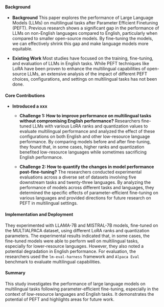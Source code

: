 #### Background
- **Background**
This paper explores the performance of Large Language Models (LLMs) on multilingual tasks after Parameter Efficient Finetuning (PEFT). Previous research shows a significant gap in the performance of LLMs on non-English languages compared to English, particularly when compared to smaller open-source models. By fine-tuning the models, we can effectively shrink this gap and make language models more equitable.

- **Existing Work**
Most studies have focused on the training, fine-tuning, and evaluation of LLMs in English tasks. While PEFT techniques like LoRA have been proven to enhance the multilingual capabilities of open-source LLMs, an extensive analysis of the impact of different PEFT choices, configurations, and settings on multilingual tasks has not been done.

#### Core Contributions
  - **Introduced a xxx**
    - **Challenge 1: How to improve performance on multilingual tasks without compromising English performance?**
        Researchers fine-tuned LLMs with various LoRA ranks and quantization values to evaluate multilingual performance and analyzed the effect of these configurations on both English and other low-resource language performance. By comparing models before and after fine-tuning, they found that, in some cases, higher ranks and quantization benefited low-resource languages while sometimes sacrificing English performance.

    - **Challenge 2: How to quantify the changes in model performance post-fine-tuning?**
        The researchers conducted experimental evaluations across a diverse set of datasets involving five downstream tasks and twenty-three languages. By analyzing the performance of models across different tasks and languages, they determined the specific effects of parameter-efficient fine-tuning on various languages and provided directions for future research on PEFT in multilingual settings.

#### Implementation and Deployment
They experimented with LLAMA-7B and MISTRAL-7B models, fine-tuned on the MULTIALPACA dataset, using different LoRA ranks and quantization parameters. The experimental results indicated that, in some cases, the fine-tuned models were able to perform well on multilingual tasks, especially for lower-resource languages. However, they also noted a potential degradation in English performance. For evaluation, the researchers used the `lm-eval-harness` framework and `Alpaca Eval` benchmark to evaluate multilingual capabilities.

#### Summary
This study investigates the performance of large language models on multilingual tasks following parameter-efficient fine-tuning, especially in the context of low-resource languages and English tasks. It demonstrates the potential of PEFT and highlights areas for future work.